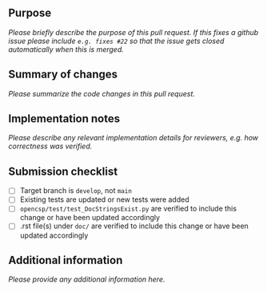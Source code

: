 ## Purpose

_Please briefly describe the purpose of this pull request. If this fixes a github issue please include `e.g. fixes #22` so that the issue gets closed automatically when this is merged._

## Summary of changes

_Please summarize the code changes in this pull request._

## Implementation notes

_Please describe any relevant implementation details for reviewers, e.g. how correctness was verified._

## Submission checklist
- [ ] Target branch is `develop`, not `main`
- [ ] Existing tests are updated or new tests were added
- [ ] `opencsp/test/test_DocStringsExist.py` are verified to include this change or have been updated accordingly
- [ ] .rst file(s) under `doc/` are verified to include this change or have been updated accordingly

## Additional information

_Please provide any additional information here._